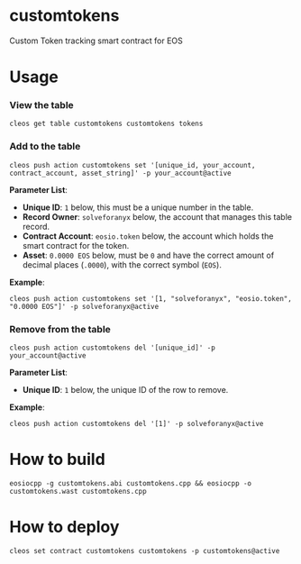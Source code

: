 # customtokens

Custom Token tracking smart contract for EOS

# Usage

### View the table

`cleos get table customtokens customtokens tokens`

### Add to the table

```
cleos push action customtokens set '[unique_id, your_account, contract_account, asset_string]' -p your_account@active
```

**Parameter List**:

- **Unique ID**: `1` below, this must be a unique number in the table.
- **Record Owner**: `solveforanyx` below, the account that manages this table record.
- **Contract Account**: `eosio.token` below, the account which holds the smart contract for the token.
- **Asset**: `0.0000 EOS` below, must be `0` and have the correct amount of decimal places (`.0000`), with the correct symbol (`EOS`).

**Example**:

```
cleos push action customtokens set '[1, "solveforanyx", "eosio.token", "0.0000 EOS"]' -p solveforanyx@active
```

### Remove from the table

```
cleos push action customtokens del '[unique_id]' -p your_account@active
```

**Parameter List**:

- **Unique ID**: `1` below, the unique ID of the row to remove.

**Example**:

`cleos push action customtokens del '[1]' -p solveforanyx@active`

# How to build

`eosiocpp -g customtokens.abi customtokens.cpp && eosiocpp -o customtokens.wast customtokens.cpp`

# How to deploy

`cleos set contract customtokens customtokens -p customtokens@active`
